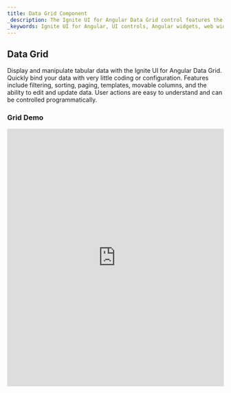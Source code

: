 ```yaml
---
title: Data Grid Component
_description: The Ignite UI for Angular Data Grid control features the fastest, touch-responsive data-rich grid with popular features, including hierarchical and list views.
_keywords: Ignite UI for Angular, UI controls, Angular widgets, web widgets, UI widgets, Angular, Native Angular Components Suite, Native Angular Controls, Native Angular Components Library, Angular Data Grid component, Angular Data Grid control
---
```


## Data Grid
<p class="highlight">Display and manipulate tabular data with the Ignite UI for Angular Data Grid. Quickly bind your data with very little coding or configuration. Features include filtering, sorting, paging, templates, movable columns, and the ability to edit and update data. User actions are easy to understand and can be controlled programmatically.</p>
<div class="divider"></div>

### Grid Demo
<div class="sample-container" style="height:600px">
    <iframe src='https://www.infragistics.com/angular-demos/grid' width="100%" height="100%" seamless frameBorder="0"></inframe>
</div>
<div class="divider--half"></div>

### Dependencies
The most basic grid that can be run depends on the **IgxGridComponent** only, however in order to use all features available, let's include the adittional dependencies too. Some of these are **DataContainer** (responsible for CRUD operations, data records access, data processing etb.), **IDataSate** (filtering, sorting, paging features), sorting and filtering strategies, etc:

```typescript
import { IgxColumnComponent } from 'igniteui-js-blocks/grid/column.component';
import {
   DataContainer,
   IDataState,
   IgxGridBindingBehavior,
   IgxGridColumnInitEvent,
   IgxGridComponent,
   IPagingState, PagingError,
   SortingDirection,
   IgxGridCell, IgxGridRow
} from 'igniteui-js-blocks/main';
```
<div class="divider--half"></div>

### Usage
Now that we have all dependencies imported, let’s get started with a basic configuration of the **igx-grid** that binds to local data:

```html
<igx-grid #grid1 id="grid1" [data]="localData" [autoGenerate]="true"></igx-grid>
```
The **id** property is a string value and is the unique identifier of the grid, while **data** binds the grid, in this case to local data.

The **autoGenerate** property tells the **igx-grid** to auto generate columns based on the data source fields. Otherwise, the developer needs to explicitly define the columns and the mapping to the data source fields.
<div class="divider--half"></div>

### Columns configuration

**IgxGridColumnComponent** is used to define grid's *columns* collection and to enable features per column like **fitering**, **sorting**, **paging**. Cell, header and footer templates are also available.

Let's turn the autogenerating option off and define the columns collection in the markup:

```html
<igx-grid #grid1 [data]="data | async" [autoGenerate]="false" [paging]="true" [perPage]="6" (onColumnInit)="initColumns($event)"
    (onCellSelection)="selectCell($event)">
    <igx-column [field]="'Name'" [sortable]="true" [header]="' '" [filtering]="true"></igx-column>
    <igx-column [field]="'AthleteNumber'" [sortable]="true" [header]="'Athlete number'"></igx-column>
    <igx-column [field]="'TrackProgress'" [header]="'Track progress'">
        <ng-template igxCell let-col="column" let-ri="rowIndex" let-item="item">
            <igx-linear-bar [striped]="false" [value]="item" [max]="100">
            </igx-linear-bar>
        </ng-template>
    </igx-column>
</igx-grid>
```
Columns options can also be set in code in the initColumns event:

```typescript
public initColumns(event: IgxGridColumnInitEvent) {
    const column: IgxColumnComponent = event.column;
    if (column.field === 'ProductName') {
      column.filtering = true;
      column.sortable = true;
      column.editable = true;
    }
}
```
The above code will make the column sortable, filterable and editable and will bring the corresponding features UI (like inputs for editing and save dialogs) out of the box.
<div class="divider--half"></div>

### Data binding
Before going any further with the grid we want to change the grid to bind to remote data, like it will in a real life scenario. A good practice is to separate all data fetching related logic in a separate data service, so we are going to create data-service.ts

```typescript
import { Component, Injectable } from '@angular/core';
import { Http, Response, Headers, RequestOptions } from '@angular/http';
import { BehaviorSubject } from 'rxjs/BehaviorSubject';
import { Observable } from 'rxjs/Observable';

@Injectable()
export class DataService {
    public records: Observable<any[]>;
    private url = 'http://services.odata.org/V4/Northwind/Northwind.svc/Alphabetical_list_of_products';
    private _records: BehaviorSubject<any[]>;
    private dataStore: any[];

    constructor(private http: Http) {
      this.dataStore = [];
      this._records = new BehaviorSubject([]);
      this.records = this._records.asObservable();
    }

    public getData() {
      return this.http.get(this.url)
        .map((response) => response.json())
        .subscribe((data) => {
          this.dataStore = data.value;
          this._records.next(this.dataStore);
        });
    }
}
```

After importing the data service in the component, we need to initialize it in the constructor and use it to retrieve the data in the ngOnInit event:

```typescript
constructor(private localService: DataService) {}

public ngOnInit(): void {
    this.data = this.dataService.records;
}
```
<div class="divider--half"></div>

### CRUD operations though the API

Corresponding public methods are exposed for developers to perform CRUD operations:

```typescript
public addRow() {
    const record = {ProductID: this.grid1.data[this.grid1.data.length - 1].ProductID + 1, ProductName: 'Camembert Pierrot'};
    this.grid1.addRow(record);
}

public updateRecord(event) {
    this.grid1.updateCell(this.selectedCell.rowIndex, this.selectedCell.columnField, event);
    this.grid1.getCell(this.selectedCell.rowIndex, this.selectedCell.columnField);
}

public deleteRow(event) {
    this.selectedRow = Object.assign({}, this.grid1.getRow(this.selectedCell.rowIndex));
    this.grid1.deleteRow(this.selectedCell.rowIndex);
    this.selectedCell = {};
    this.snax.message = `Row with ID ${this.selectedRow.record.ID} was deleted`;
    this.snax.show();
}
```
These can be wired to user interactions, not necessarily related to the **igx-grid**, for example a button click:
```html
<button igxButton igxRipple (click)="deleteRow($event)">Delete Row</button>
```
<div class="divider--half"></div>

### Paging
**Paging** is initialized on the root **igx-grid** component, and is configurable via the `paging` and `perPage` options. Paging is a boolean that controls whether the feature is enabled and the perPage option controls the visible records per page. Let’s update our grid to provide paging:

```html
<igx-grid #grid1 [data]="data | async" [paging]="true" [perPage]="20" [autoGenerate]="false"></igx-grid>
```
<div class="divider--half"></div>

### Filtering
**Filtering** is enabled on column level, either using markup or code using the `filtering` input. In addition, `filteringCondition` and `filteringIgnoreCase` options are provided to customize the filtering behavior. `filteringCondition` is a function that does filtering on specific condition, and if not set the default value falls back to "contains". `filteringIgnoreCase` is a boolean that controls if capitalization is ignored. We have already enabled filtering on columns, now we can customize the behavior:

```html
<igx-column [field]="'ProductName'" [header]="'ProductName'" [sortable]="false" [filtering]="true" [filteringIgnoreCase]="false">
</igx-column>
```
<div class="divider--half"></div>

### Sorting
**Sorting** is also enabled on column level, meaning that the **igx-grid** can have both sortable and non-sortable columns. This is done via the sortable option, that takes a Boolean value as demonstrated already in the above code examples. Additionally the developer may want to have the grid sorted on load, which is done by passing the sorting expression to the State property:

```typescript
public ngOnInit(): void {
    this.data = this.localService.records;

    this.grid1.state = {
        paging: {
            index: 2,
            recordsPerPage: 10
        },
        sorting: {
            expressions: [
                {
                    fieldName: 'TrackProgress',
                    dir: SortingDirection.Desc
                }
            ],
            strategy: new StableSortingStrategy()
        }
    };
}
```
As we can see from the above example, the State property defines the state not only for sorting, but also for paging and filtering.
<div class="divider"></div>

## API

### Inputs

Below is the list if all inputs that the developers may set to configure the grid look/behavior:
| Name | Type | Description |
| :--- |:--- | :--- |
| id  | string  | Unique identifier of the Grid |
| `paging`  | bool  | Enables paging feature |
| `perPage`  | number  | Visible items per page, default is 25 |
| `state`  | IDataState  | Define filtering, sorting and paging state  |
| `autoGenerate`  | boolean  | Autogenerate grid's columns, default value is *false* |
<div class="divider--half"></div>

### Outputs
A list of the events emitted by the **igx-grid**:

| Name | Description |
| :--- | :--- |
| *Event emitters* | *Notify for a change* |
| `onEditDone`  | Used on update row to emit the updated row  |
| `onFilterDone`  | Used when filtering data to emit the column and filtering expression  |
| `onSortingDone`  | Used when sorting data to emit the column, direction and sorting expression  |
| `onMovingDone`  | Used when moving column to emit the drop event  |
| `onCellSelection`  | Used when focusing a cell to emit the cell  |
| `onRowSelection`  | Used when focusing a row to emit the row  |
| `onPagingDone`  | Used when paginating to emit paginator event  |
| `onColumnInit`  | Used when initializing a column to emit it  |
| `onBeforeProcess`  | Emit binding behavior  |
<div class="divider"></div>

Defining handlers for these event emitters id done using declarative event binding:
```html
<igx-grid #grid1 [data]="data | async" [autoGenerate]="false"
 (onColumnInit)="initColumns($event)" (onCellSelection)="selectCell($event)"></igx-grid>
```
<div class="divider--half"></div>

### Methods
Here is a list of all public methods exposed by the **igx-grid**:

| Signature | Description |
| :--- | :--- |
| `getColumnByIndex(index: number)`  | Get grid column by index  |
| `getColumnByField(field: string)`  | Get grid column by field name  |
| `getCell(rowIndex: number, columnField: string)` | Returns the cell at rowIndex/columnIndex.  |
| `getRow(rowIndex: number)` | Returns row  |
| `focusCell` | Focuses the grid cell at position row x column  |
| `focusRow` | Focuses the grid row at `index`.  |
| `filterData` | Filter data by search term and column  |
| `addRow` | Add record to the grid data container  |
| `deleteRow` | Remove record from the grid data container  |
| `updateRow` | Update record from teh grid data container  |
| `updateCell` | Update grid cell by index, column field and passed value  |
| `sortColumn` | Sort grid column  |
| `paginate` | Change the current page by passed number  |
<div class="divider--half"></div>

#### Inputs

Inputs available on the **IgxGridColumnComponent** to define columns:
| Name | Type | Description |
| :--- |:--- | :--- |
| `field`  | string  | Column field name |
| `header`  | string  | Column header text |
| `sortable`  | boolean  | Set column to be sorted or not |
| `editable`  | boolean  | Set column values to be editable |
| `filtering`  | boolean  | Set column values to be filterable |
| `hidden`  | boolean  | Visibility of the column |
| `movable`  | boolean  | Column moving |
| `width`  | string  | Columns width |
| `index`  | string  | Column index |
| `filteringCondition`  | FilteringCondition  | Boolean, date, string or number conditions. Default is string *contains*  |
| `filteringIgnoreCase`  | boolean  | Ignore capitalization of words |
| `dataType`  | DataType  | String, number, Boolean or Date |
<div class="divider--half"></div>

